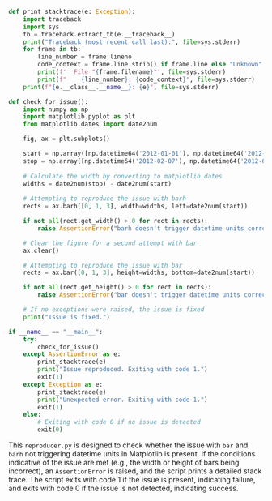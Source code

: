 ```python
def print_stacktrace(e: Exception):
    import traceback
    import sys
    tb = traceback.extract_tb(e.__traceback__)
    print("Traceback (most recent call last):", file=sys.stderr)
    for frame in tb:
        line_number = frame.lineno
        code_context = frame.line.strip() if frame.line else "Unknown"
        print(f'  File "{frame.filename}"', file=sys.stderr)
        print(f"    {line_number}: {code_context}", file=sys.stderr)
    print(f"{e.__class__.__name__}: {e}", file=sys.stderr)

def check_for_issue():
    import numpy as np
    import matplotlib.pyplot as plt
    from matplotlib.dates import date2num

    fig, ax = plt.subplots()

    start = np.array([np.datetime64('2012-01-01'), np.datetime64('2012-02-01'), np.datetime64('2012-01-15')])
    stop = np.array([np.datetime64('2012-02-07'), np.datetime64('2012-02-13'), np.datetime64('2012-02-12')])
    
    # Calculate the width by converting to matplotlib dates
    widths = date2num(stop) - date2num(start)
    
    # Attempting to reproduce the issue with barh
    rects = ax.barh([0, 1, 3], width=widths, left=date2num(start))

    if not all(rect.get_width() > 0 for rect in rects):
        raise AssertionError("barh doesn't trigger datetime units correctly.")

    # Clear the figure for a second attempt with bar
    ax.clear()

    # Attempting to reproduce the issue with bar
    rects = ax.bar([0, 1, 3], height=widths, bottom=date2num(start))

    if not all(rect.get_height() > 0 for rect in rects):
        raise AssertionError("bar doesn't trigger datetime units correctly.")

    # If no exceptions were raised, the issue is fixed
    print("Issue is fixed.")

if __name__ == "__main__":
    try:
        check_for_issue()
    except AssertionError as e:
        print_stacktrace(e)
        print("Issue reproduced. Exiting with code 1.")
        exit(1)
    except Exception as e:
        print_stacktrace(e)
        print("Unexpected error. Exiting with code 1.")
        exit(1)
    else:
        # Exiting with code 0 if no issue is detected
        exit(0)
```

This `reproducer.py` is designed to check whether the issue with `bar` and `barh` not triggering datetime units in Matplotlib is present. If the conditions indicative of the issue are met (e.g., the width or height of bars being incorrect), an `AssertionError` is raised, and the script prints a detailed stack trace. The script exits with code 1 if the issue is present, indicating failure, and exits with code 0 if the issue is not detected, indicating success.